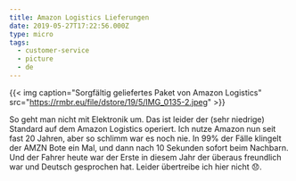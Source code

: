 ```yaml
---
title: Amazon Logistics Lieferungen
date: 2019-05-27T17:22:56.000Z
type: micro
tags:
  - customer-service
  - picture
  - de
---
```


{{< img caption="Sorgfältig geliefertes Paket von Amazon Logistics" src="https://rmbr.eu/file/dstore/19/5/IMG_0135-2.jpeg" >}}

So geht man nicht mit Elektronik um. Das ist leider der (sehr niedrige) Standard auf dem Amazon Logistics operiert. Ich nutze Amazon nun seit fast 20 Jahren, aber so schlimm war es noch nie. In 99% der Fälle klingelt der AMZN Bote ein Mal, und dann nach 10 Sekunden sofort beim Nachbarn. Und der Fahrer heute war der Erste in diesem Jahr der überaus freundlich war und Deutsch gesprochen hat. Leider übertreibe ich hier nicht 😞.
